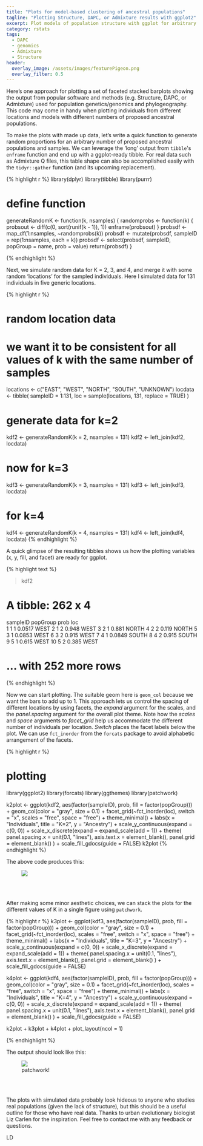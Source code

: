 ```yaml
---
title: "Plots for model-based clustering of ancestral populations"
tagline: "Plotting Structure, DAPC, or Admixture results with ggplot2"
excerpt: Plot models of population structure with ggplot for arbitrary values of K.
category: rstats
tags:
  - DAPC
  - genomics
  - Admixture
  - Structure
header:
  overlay_image: /assets/images/featurePigeon.png
  overlay_filter: 0.5 
---
```


Here’s one approach for plotting a set of faceted stacked barplots showing the output from popular software and methods (e.g. Structure, DAPC, or Admixture) used for population genetics/genomics and phylogeography. This code may come in handy when plotting individuals from different locations and models with different numbers of proposed ancestral populations. 

To make the plots with made up data, let’s write a quick function to generate random proportions for an arbitrary number of proposed ancestral populations and samples. We can leverage the ‘long’ output from `tibble`'s `enframe` function and end up with a ggplot-ready tibble. For real data such as Admixture Q files, this table shape can also be accomplished easily with the `tidyr::gather` function (and its upcoming replacement).
  
{% highlight r %}
library(dplyr)
library(tibble)
library(purrr)

# define function
generateRandomK <- function(k, nsamples) {
  randomprobs <- function(k) {
    probsout <- diff(c(0, sort(runif(k - 1)), 1))
    enframe(probsout)
  }
  probsdf <- map_df(1:nsamples, ~randomprobs(k))
  probsdf <- mutate(probsdf, sampleID = rep(1:nsamples, each = k))
  probsdf <- select(probsdf, sampleID, popGroup = name, prob = value)
  return(probsdf)
}

{% endhighlight %} 

Next, we simulate random data for K = 2, 3, and 4, and merge it with some random ‘locations’ for the sampled individuals. Here I simulated data for 131 individuals in five generic locations. 

{% highlight r %}
# random location data
# we want it to be consistent for all values of k with the same number of samples
locations <- c("EAST", "WEST", "NORTH", "SOUTH", "UNKNOWN")
locdata <- tibble(
  sampleID = 1:131,
  loc = sample(locations, 131, replace = TRUE)
)

# generate data for k=2
kdf2 <- generateRandomK(k = 2, nsamples = 131)
kdf2 <- left_join(kdf2, locdata)

# now for k=3
kdf3 <- generateRandomK(k = 3, nsamples = 131)
kdf3 <- left_join(kdf3, locdata)

# for k=4
kdf4 <- generateRandomK(k = 4, nsamples = 131)
kdf4 <- left_join(kdf4, locdata)
{% endhighlight %} 

A quick glimpse of the resulting tibbles shows us how the plotting variables (x, y, fill, and facet) are ready for ggplot.  

{% highlight text %}
> kdf2
# A tibble: 262 x 4
   sampleID popGroup   prob loc  
      <int>    <int>  <dbl> <chr>
 1        1        1 0.0517 WEST 
 2        1        2 0.948  WEST 
 3        2        1 0.881  NORTH
 4        2        2 0.119  NORTH
 5        3        1 0.0853 WEST 
 6        3        2 0.915  WEST 
 7        4        1 0.0849 SOUTH
 8        4        2 0.915  SOUTH
 9        5        1 0.615  WEST 
10        5        2 0.385  WEST 
# … with 252 more rows
{% endhighlight %} 

Now we can start plotting. The suitable geom here is `geom_col` because we want the bars to add up to 1. This approach lets us control the spacing of different locations by using facets, the *expand* argument for the scales, and the *panel.spacing* argument for the overall plot theme. Note how the *scales* and *space* arguments to _facet\_grid_ help us accommodate the different number of individuals per location. *Switch* places the facet labels below the plot. We can use `fct_inorder` from the `forcats` package to avoid alphabetic arrangement of the facets.

{% highlight r %}
# plotting
library(ggplot2)
library(forcats)
library(ggthemes)
library(patchwork)

k2plot <-
  ggplot(kdf2, aes(factor(sampleID), prob, fill = factor(popGroup))) +
  geom_col(color = "gray", size = 0.1) +
  facet_grid(~fct_inorder(loc), switch = "x", scales = "free", space = "free") +
  theme_minimal() + labs(x = "Individuals", title = "K=2", y = "Ancestry") +
  scale_y_continuous(expand = c(0, 0)) +
  scale_x_discrete(expand = expand_scale(add = 1)) +
  theme(
    panel.spacing.x = unit(0.1, "lines"),
    axis.text.x = element_blank(),
    panel.grid = element_blank()
  ) +
  scale_fill_gdocs(guide = FALSE)
k2plot
{% endhighlight %} 

The above code produces this:
<figure>
    <a href="/assets/images/k2plot.png"><img src="/assets/images/k2plot.png"></a>
        <figcaption></figcaption>
</figure>
<br><br>  


After making some minor aesthetic choices, we can stack the plots for the different values of K in a single figure using `patchwork`. 


{% highlight r %}
k3plot <-
  ggplot(kdf3, aes(factor(sampleID), prob, fill = factor(popGroup))) +
  geom_col(color = "gray", size = 0.1) +
  facet_grid(~fct_inorder(loc), scales = "free", switch = "x", space = "free") +
  theme_minimal() + labs(x = "Individuals", title = "K=3", y = "Ancestry") +
  scale_y_continuous(expand = c(0, 0)) +
  scale_x_discrete(expand = expand_scale(add = 1)) +
  theme(
    panel.spacing.x = unit(0.1, "lines"),
    axis.text.x = element_blank(),
    panel.grid = element_blank()
  ) +
  scale_fill_gdocs(guide = FALSE)


k4plot <-
  ggplot(kdf4, aes(factor(sampleID), prob, fill = factor(popGroup))) +
  geom_col(color = "gray", size = 0.1) +
  facet_grid(~fct_inorder(loc), scales = "free", switch = "x", space = "free") +
  theme_minimal() + labs(x = "Individuals", title = "K=4", y = "Ancestry") +
  scale_y_continuous(expand = c(0, 0)) +
  scale_x_discrete(expand = expand_scale(add = 1)) +
  theme(
    panel.spacing.x = unit(0.1, "lines"),
    axis.text.x = element_blank(),
    panel.grid = element_blank()
  ) +
  scale_fill_gdocs(guide = FALSE)


k2plot + k3plot + k4plot + plot_layout(ncol = 1)

{% endhighlight %} 

The output should look like this:

<figure>
    <a href="/assets/images/allkplot.png"><img src="/assets/images/allkplot.png"></a>
        <figcaption>patchwork!</figcaption>
</figure>
<br><br>  

The plots with simulated data probably look hideous to anyone who studies real populations (given the lack of structure), but this should be a useful outline for those who have real data. Thanks to urban evolutionary biologist Liz Carlen for the inspiration. Feel free to contact me with any feedback or questions.  

LD

